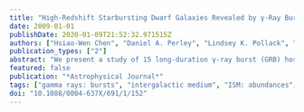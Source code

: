```yaml
---
title: "High-Redshift Starbursting Dwarf Galaxies Revealed by γ-Ray Burst Afterglows"
date: 2009-01-01
publishDate: 2020-01-09T21:52:32.971515Z
authors: ["Hsiao-Wen Chen", "Daniel A. Perley", "Lindsey K. Pollack", "Jason X. Prochaska", "Joshua S. Bloom", "Miroslava Dessauges-Zavadsky", "Max Pettini", "Sebastian Lopez", "Aldo Dall'aglio", "George D. Becker"]
publication_types: ["2"]
abstract: "We present a study of 15 long-duration γ-ray burst (GRB) host galaxies at z &gt; 2. The GRBs are selected with available early-time afterglow spectra in order to compare interstellar medium (ISM) absorption-line properties with stellar properties of the host galaxies. In addition to five previously studied hosts, we consider new detections for the host galaxies of GRB 050820 and GRB 060206, and place 2σ upper limits to the luminosities of the remaining unidentified hosts. We examine the nature of the host galaxy population and find that (1) the UV luminosity distribution of GRB host galaxies is consistent with expectations from a UV luminosity weighted random galaxy population with a median luminosity of langL(UV)rang = 0.1 L $_*$, (2) there exists a moderate correlation between UV luminosity and Si II łambda 1526 absorption width, which together with the observed large line widths of W(1526)&gt;1.5 ̊A for a large fraction of the objects suggests a galactic outflow driven velocity field in the host galaxies, (3) there is tentative evidence for a trend of declining ISM metallicity with decreasing galaxy luminosity in the star-forming galaxy population at z = 2-4, (4) the interstellar UV radiation field is found to be 35-350× higher in GRB hosts than the Galactic mean value, and (5) additional galaxies are found at lsim2`` from the GRB host in all fields with known presence of strong Mg II absorbers, but no additional faint galaxies are found at lsim2'' in fields without strong Mg II absorbers. Our study confirms that the GRB host galaxies (with known optical afterglows) are representative of unobscured star-forming galaxies at z &gt; 2, and demonstrates that high spatial resolution images are necessary for an accurate identification of GRB host galaxies in the presence of strong intervening absorbers. <P />Observations reported here were obtained in part at the Magellan telescopes, a collaboration between the Observatories of the Carnegie Institution of Washington, University of Arizona, Harvard University, University of Michigan, and Massachusetts Institute of Technology."
featured: false
publication: "*Astrophysical Journal*"
tags: ["gamma rays: bursts", "intergalactic medium", "ISM: abundances", "ISM: kinematics and dynamics", "Astrophysics"]
doi: "10.1088/0004-637X/691/1/152"
---
```


